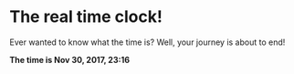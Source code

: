 # The real time clock!

Ever wanted to know what the time is? Well, your journey is about to end!

**The time is Nov 30, 2017, 23:16**